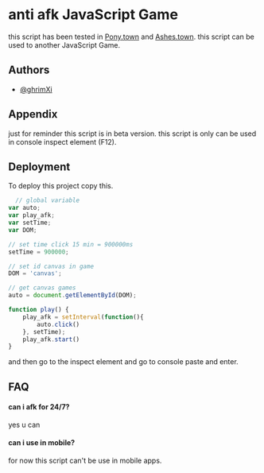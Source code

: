 
# anti afk JavaScript Game

this script has been tested in [Pony.town](https://pony.town)
and [Ashes.town](https://ashes.town). this script can be used to another JavaScript Game.


## Authors

- [@ghrimXi](https://www.github.com/qiraxyz)


## Appendix

just for reminder this script is in beta version. this script is only can be used in console inspect element (F12).

## Deployment

To deploy this project copy this.

```javascript
  // global variable
var auto; 
var play_afk;
var setTime;
var DOM;

// set time click 15 min = 900000ms
setTime = 900000;

// set id canvas in game
DOM = 'canvas';

// get canvas games
auto = document.getElementById(DOM);

function play() {
    play_afk = setInterval(function(){
        auto.click()
    }, setTime);
    play_afk.start()   
}
```

and then go to the inspect element and go to console paste and enter.

## FAQ

#### can i afk for 24/7?

yes u can

#### can i use in mobile?

for now this script can't be use in mobile apps.

